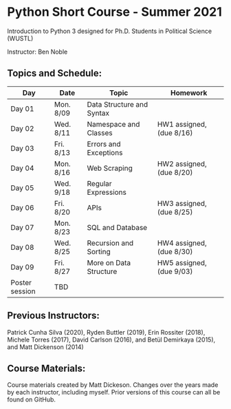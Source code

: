 # Python Short Course - Summer 2021

Introduction to Python 3 designed for Ph.D. Students in Political Science (WUSTL)

Instructor: Ben Noble

## Topics and Schedule:

| Day   | Date      | Topic                        | Homework				      |
|------ |-----------|------------------------------|------------------------------|
| Day 01 | Mon. 8/09 | Data Structure and Syntax    | |	  
| Day 02 | Wed. 8/11 | Namespace and Classes        | HW1 assigned, (due 8/16) |
| Day 03 | Fri. 8/13 | Errors and Exceptions        | |
| Day 04 | Mon. 8/16 | Web Scraping                 | HW2 assigned, (due 8/20) |
| Day 05 | Wed. 9/18 | Regular Expressions          | |
| Day 06 | Fri. 8/20 | APIs                         | HW3 assigned, (due 8/25) |
| Day 07 | Mon. 8/23 | SQL and Database	            | |
| Day 08 | Wed. 8/25 | Recursion and Sorting        | HW4 assigned, (due 8/30) |
| Day 09 | Fri. 8/27 | More on Data Structure       | HW5 assigned, (due 9/03) |
| Poster session    | TBD                           | | 

## Previous Instructors:
Patrick Cunha Silva (2020), Ryden Buttler (2019), Erin Rossiter (2018),  Michele Torres (2017), David Carlson (2016), and Betül Demirkaya (2015), and Matt Dickenson (2014)

## Course Materials:
Course materials created by Matt Dickeson. Changes over the years made by each instructor, including myself. Prior versions of this course can all be found on GitHub.

